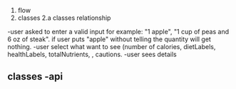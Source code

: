 1. flow
2. classes
 2.a classes relationship

-user asked to enter a valid input for example: "1 apple", "1 cup of peas and 6 oz of steak". if user puts "apple" without telling the quantity will get nothing.
-user select what want to see (number of calories, dietLabels, healthLabels, totalNutrients, , cautions.
-user sees details

classes
-api 
-